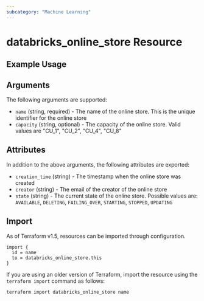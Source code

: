 ```yaml
---
subcategory: "Machine Learning"
---
```

# databricks_online_store Resource


## Example Usage


## Arguments
The following arguments are supported:
* `name` (string, required) - The name of the online store. This is the unique identifier for the online store
* `capacity` (string, optional) - The capacity of the online store. Valid values are "CU_1", "CU_2", "CU_4", "CU_8"

## Attributes
In addition to the above arguments, the following attributes are exported:
* `creation_time` (string) - The timestamp when the online store was created
* `creator` (string) - The email of the creator of the online store
* `state` (string) - The current state of the online store. Possible values are: `AVAILABLE`, `DELETING`, `FAILING_OVER`, `STARTING`, `STOPPED`, `UPDATING`

## Import
As of Terraform v1.5, resources can be imported through configuration.
```hcl
import {
  id = name
  to = databricks_online_store.this
}
```

If you are using an older version of Terraform, import the resource using the `terraform import` command as follows:
```sh
terraform import databricks_online_store name
```

